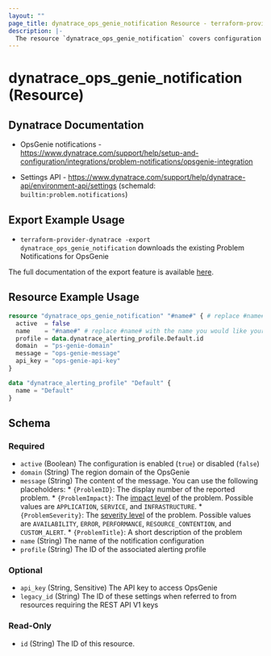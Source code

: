 ```yaml
---
layout: ""
page_title: dynatrace_ops_genie_notification Resource - terraform-provider-dynatrace"
description: |-
  The resource `dynatrace_ops_genie_notification` covers configuration problem notifications sent to OpsGenie
---
```


# dynatrace_ops_genie_notification (Resource)

## Dynatrace Documentation

- OpsGenie notifications - https://www.dynatrace.com/support/help/setup-and-configuration/integrations/problem-notifications/opsgenie-integration

- Settings API - https://www.dynatrace.com/support/help/dynatrace-api/environment-api/settings (schemaId: `builtin:problem.notifications`)

## Export Example Usage

- `terraform-provider-dynatrace -export dynatrace_ops_genie_notification` downloads the existing Problem Notifications for OpsGenie

The full documentation of the export feature is available [here](https://registry.terraform.io/providers/dynatrace-oss/dynatrace/latest/docs/guides/export-v2).

## Resource Example Usage

```terraform
resource "dynatrace_ops_genie_notification" "#name#" { # replace #name# with the name you would like your resource be known within your Terraform Module
  active  = false
  name    = "#name#" # replace #name# with the name you would like your entry to be displayed within the Dynatrace Web UI
  profile = data.dynatrace_alerting_profile.Default.id
  domain  = "ps-genie-domain"
  message = "ops-genie-message"
  api_key = "ops-genie-api-key"
}

data "dynatrace_alerting_profile" "Default" {
  name = "Default"
}
```

<!-- schema generated by tfplugindocs -->
## Schema

### Required

- `active` (Boolean) The configuration is enabled (`true`) or disabled (`false`)
- `domain` (String) The region domain of the OpsGenie
- `message` (String) The content of the message.  You can use the following placeholders:  * `{ProblemID}`: The display number of the reported problem.  * `{ProblemImpact}`: The [impact level](https://www.dynatrace.com/support/help/shortlink/impact-analysis) of the problem. Possible values are `APPLICATION`, `SERVICE`, and `INFRASTRUCTURE`.  * `{ProblemSeverity}`: The [severity level](https://www.dynatrace.com/support/help/shortlink/event-types) of the problem. Possible values are `AVAILABILITY`, `ERROR`, `PERFORMANCE`, `RESOURCE_CONTENTION`, and `CUSTOM_ALERT`.  * `{ProblemTitle}`: A short description of the problem
- `name` (String) The name of the notification configuration
- `profile` (String) The ID of the associated alerting profile

### Optional

- `api_key` (String, Sensitive) The API key to access OpsGenie
- `legacy_id` (String) The ID of these settings when referred to from resources requiring the REST API V1 keys

### Read-Only

- `id` (String) The ID of this resource.
 